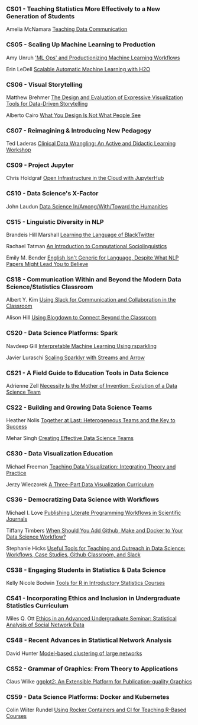 ### CS01 - Teaching Statistics More Effectively to a New Generation of Students
Amelia McNamara [Teaching Data Communication](https://www.amelia.mn/TeachingDataCommunication.pdf)

### CS05 - Scaling Up Machine Learning to Production
Amy Unruh ['ML Ops' and Productionizing Machine Learning Workflows](https://storage.googleapis.com/amy-jo/talks/SDSS19.pdf)

Erin LeDell [Scalable Automatic Machine Learning with H2O](https://github.com/h2oai/h2o-meetups/blob/master/2019_05_30_SDSS_H2O_AutoML/h2o_automl_sdss_may2019.pdf)


### CS06 - Visual Storytelling
Matthew Brehmer [The Design and Evaluation of Expressive Visualization Tools for Data-Driven Storytelling](https://mattbrehmer.github.io/talks/sdss190530/)

Alberto Cairo [What You Design Is Not What People See](https://www.dropbox.com/s/nqhl6w9ey3jgnwe/SDSS2019_SHORT.pdf?dl=0)

### CS07 - Reimagining & Introducing New Pedagogy
Ted Laderas [Clinical Data Wrangling: An Active and Didactic Learning Workshop](https://github.com/laderast/clinical_data_wrangling/blob/master/docs/cdw_laderas.pptx)


### CS09 - Project Jupyter
Chris Holdgraf [Open Infrastructure in the Cloud with JupyterHub](https://speakerdeck.com/choldgraf/open-infrastructure-in-the-cloud-with-jupyterhub)

### CS10 - Data Science's X-Factor
John Laudun [Data Science In/Among/With/Toward the Humanities](https://github.com/johnlaudun/SDSS2019/blob/master/paper-slides.pdf)


### CS15 - Linguistic Diversity in NLP
Brandeis Hill Marshall [Learning the Language of BlackTwitter](https://docs.wixstatic.com/ugd/d6aa46_703f0dd9b71a4cd6b0b678947d11b489.pdf)

Rachael Tatman [An Introduction to Computational Sociolinguistics](http://www.rctatman.com/files/Tatman_2019_CompSocio.pdf)

Emily M. Bender [English Isn't Generic for Language, Despite What NLP Papers Might Lead You to Believe](http://faculty.washington.edu/ebender/papers/Bender-SDSS-2019.pdf)

### CS18 - Communication Within and Beyond the Modern Data Science/Statistics Classroom

Albert Y. Kim [Using Slack for Communication and Collaboration in the Classroom](http://rudeboybert.rbind.io/talk/2019-05-30_SDSS.pdf)

Alison Hill [Using Blogdown to Connect Beyond the Classroom](https://alison.netlify.com/sdss-blogdown/#1)



### CS20 - Data Science Platforms: Spark
Navdeep Gill [Interpretable Machine Learning Using rsparkling](https://github.com/navdeep-G/sdss-2019/blob/master/presentation/sdss_rsparkling_mli_2019.pdf)

Javier Luraschi [Scaling Sparklyr with Streams and Arrow](http://rpubs.com/jluraschi/sdss-2019-spark)


### CS21 - A Field Guide to Education Tools in Data Science
Adrienne Zell [Necessity Is the Mother of Invention: Evolution of a Data Science Team](https://drive.google.com/file/d/0B-WWS1eiVBKmVVFRUjhSbF80bjRRTnZhMmxIUjVaSVphSk9Z/view)

### CS22 - Building and Growing Data Science Teams
Heather Nolis [Together at Last: Heterogeneous Teams and the Key to Success](http://bit.ly/tmo-sdss )

Mehar Singh [Creating Effective Data Science Teams](https://http://ow.ly/9e8n50uu9rd)


### CS30 - Data Visualization Education
Michael Freeman [Teaching Data Visualization: Integrating Theory and Practice](https://docs.google.com/presentation/d/1dO5mMqm3GTi8R-svr-QKbs81uaury0rlgIvZZg-SHcY/edit#slide=id.g199dea81af_1_0)

Jerzy Wieczorek [A Three-Part Data Visualization Curriculum](https://github.com/civilstat/SDSS-2019-DatavizEd/blob/master/slides/SDSS_Slides.pdf)


### CS36 - Democratizing Data Science with Workflows
Michael I. Love [Publishing Literate Programming Workflows in Scientific Journals](https://docs.google.com/presentation/d/1qFUgYpHDmy68-oaaWS196zrsACtiyj2C65GZAjDDyNs/edit#slide=id.p)

Tiffany Timbers [When Should You Add Github, Make and Docker to Your Data Science Workflow?](https://workflows-for-all.github.io/sdss-2019/workflows_democratize_complex_projects/workflows_democratize_complex_projects.html#1)

Stephanie Hicks [Useful Tools for Teaching and Outreach in Data Science: Workflows, Case Studies, Github
Classroom, and Slack](https://speakerdeck.com/stephaniehicks/useful-tools-for-teaching-and-outreach-in-data-science)

### CS38 - Engaging Students in Statistics & Data Science
Kelly Nicole Bodwin [Tools for R in Introductory Statistics Courses](https://github.com/kbodwin/Talks-and-Presentations/tree/master/SDSS_2019)

### CS41 - Incorporating Ethics and Inclusion in Undergraduate Statistics Curriculum
Miles Q. Ott [Ethics in an Advanced Undergraduate Seminar: Statistical Analysis of Social Network Data](http://www.science.smith.edu/~mott/SDSS2019.html)

### CS48 - Recent Advances in Statistical Network Analysis
David Hunter [Model-based clustering of large networks](http://personal.psu.edu/drh20/papers/HunterSDSS2019.pdf)


### CS52 - Grammar of Graphics: From Theory to Applications

Claus Wilke [ggplot2: An Extensible Platform for Publication-quality Graphics](https://www.slideshare.net/ClausWilke/ggplot2-an-extensible-platform-for-publicationquality-graphics)

### CS59 - Data Science Platforms: Docker and Kubernetes

Colin Wiiter Rundel [Using Rocker Containers and CI for Teaching R-Based Courses](https://github.com/rundel/Presentations/blob/master/SDSS2019/rocker.pdf)

